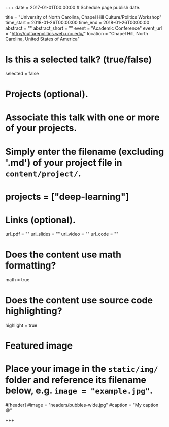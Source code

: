 +++
date = 2017-01-01T00:00:00 # Schedule page publish date.

title = "University of North Carolina, Chapel Hill Culture/Politics Workshop"
time_start = 2018-01-26T00:00:00
time_end = 2018-01-26T00:00:00
abstract = ""
abstract_short = ""
event = "Academic Conference"
event_url = "http://culturepolitics.web.unc.edu/"
location = "Chapel Hill, North Carolina, United States of America"

# Is this a selected talk? (true/false)
selected = false

# Projects (optional).
#   Associate this talk with one or more of your projects.
#   Simply enter the filename (excluding '.md') of your project file in `content/project/`.
# projects = ["deep-learning"]

# Links (optional).
url_pdf = ""
url_slides = ""
url_video = ""
url_code = ""

# Does the content use math formatting?
math = true

# Does the content use source code highlighting?
highlight = true

# Featured image
# Place your image in the `static/img/` folder and reference its filename below, e.g. `image = "example.jpg"`.
#[header]
#image = "headers/bubbles-wide.jpg"
#caption = "My caption :smile:"

+++